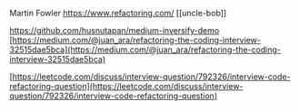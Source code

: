Martin Fowler https://www.refactoring.com/
[[uncle-bob]]


https://github.com/husnutapan/medium-inversify-demo
[](https://medium.com/@juan_ara/refactoring-the-coding-interview-32515dae5bca)[https://medium.com/@juan_ara/refactoring-the-coding-interview-32515dae5bca](https://medium.com/@juan_ara/refactoring-the-coding-interview-32515dae5bca)

[](https://leetcode.com/discuss/interview-question/792326/interview-code-refactoring-question)[https://leetcode.com/discuss/interview-question/792326/interview-code-refactoring-question](https://leetcode.com/discuss/interview-question/792326/interview-code-refactoring-question)